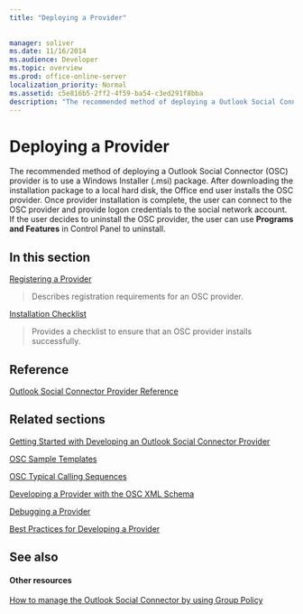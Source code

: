 ```yaml
---
title: "Deploying a Provider"
 
 
manager: soliver
ms.date: 11/16/2014
ms.audience: Developer
ms.topic: overview
ms.prod: office-online-server
localization_priority: Normal
ms.assetid: c5e816b5-2ff2-4f59-ba54-c3ed291f8bba
description: "The recommended method of deploying a Outlook Social Connector (OSC) provider is to use a Windows Installer (.msi) package. After downloading the installation package to a local hard disk, the Office end user installs the OSC provider. Once provider installation is complete, the user can connect to the OSC provider and provide logon credentials to the social network account. If the user decides to uninstall the OSC provider, the user can use Programs and Features in Control Panel to uninstall."
---
```


# Deploying a Provider

The recommended method of deploying a Outlook Social Connector (OSC) provider is to use a Windows Installer (.msi) package. After downloading the installation package to a local hard disk, the Office end user installs the OSC provider. Once provider installation is complete, the user can connect to the OSC provider and provide logon credentials to the social network account. If the user decides to uninstall the OSC provider, the user can use **Programs and Features** in Control Panel to uninstall. 
  
## In this section

[Registering a Provider](registering-a-provider.md)
  
> Describes registration requirements for an OSC provider.
    
[Installation Checklist](installation-checklist.md)
  
> Provides a checklist to ensure that an OSC provider installs successfully.
    
## Reference

[Outlook Social Connector Provider Reference](outlook-social-connector-provider-reference-0.md)
  
## Related sections

[Getting Started with Developing an Outlook Social Connector Provider](getting-started-with-developing-an-outlook-social-connector-provider.md)
  
[OSC Sample Templates](osc-sample-templates.md)
  
[OSC Typical Calling Sequences](osc-typical-calling-sequences.md)
  
[Developing a Provider with the OSC XML Schema](developing-a-provider-with-the-osc-xml-schema.md)
  
[Debugging a Provider](debugging-a-provider.md)
  
[Best Practices for Developing a Provider](best-practices-for-developing-a-provider.md)
  
## See also

#### Other resources

[How to manage the Outlook Social Connector by using Group Policy](http://support.microsoft.com/default.aspx?scid=kb%3Ben-US%3B2020103)

